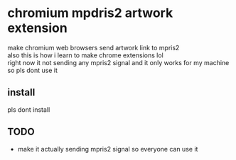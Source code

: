 # chromium mpdris2 artwork extension
make chromium web browsers send artwork link to mpris2  
also this is how i learn to make chrome extensions lol  
right now it not sending any mpris2 signal and it only works for my machine so pls dont use it

## install
pls dont install

## TODO
- make it actually sending mpris2 signal so everyone can use it